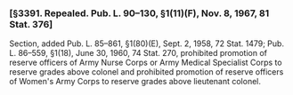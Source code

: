 ### [§3391. Repealed. Pub. L. 90–130, §1(11)(F), Nov. 8, 1967, 81 Stat. 376] ###

Section, added Pub. L. 85–861, §1(80)(E), Sept. 2, 1958, 72 Stat. 1479; Pub. L. 86–559, §1(18), June 30, 1960, 74 Stat. 270, prohibited promotion of reserve officers of Army Nurse Corps or Army Medical Specialist Corps to reserve grades above colonel and prohibited promotion of reserve officers of Women's Army Corps to reserve grades above lieutenant colonel.